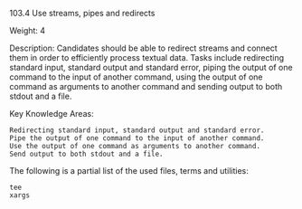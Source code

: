 103.4 Use streams, pipes and redirects

Weight: 4

Description: Candidates should be able to redirect streams and connect them in order to efficiently process textual data. Tasks include redirecting standard input, standard output and standard error, piping the output of one command to the input of another command, using the output of one command as arguments to another command and sending output to both stdout and a file.

Key Knowledge Areas:

    Redirecting standard input, standard output and standard error.
    Pipe the output of one command to the input of another command.
    Use the output of one command as arguments to another command.
    Send output to both stdout and a file.

The following is a partial list of the used files, terms and utilities:

    tee
    xargs
